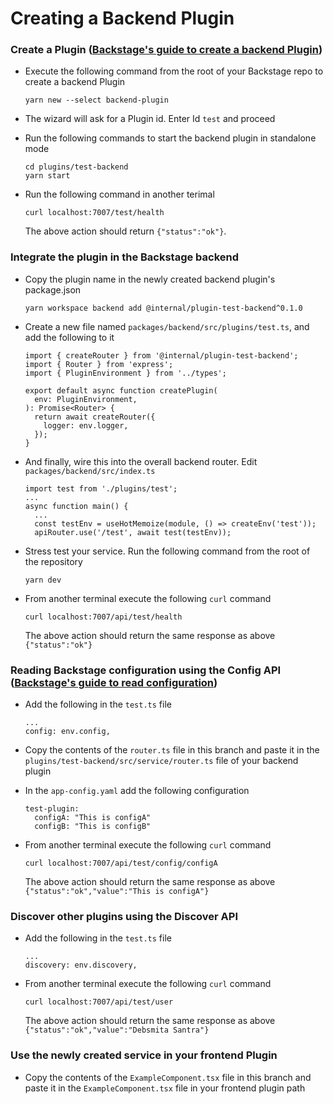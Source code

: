 # Creating a Backend Plugin


### Create a Plugin ([Backstage's guide to create a backend Plugin](https://backstage.io/docs/plugins/backend-plugin))

- Execute the following command from the root of your Backstage repo to create a backend Plugin

  ```
  yarn new --select backend-plugin
  ```

- The wizard will ask for a Plugin id. Enter Id `test` and proceed

- Run the following commands to start the backend plugin in standalone mode

  ```
  cd plugins/test-backend
  yarn start
  ```

- Run the following command in another terimal

  ```
  curl localhost:7007/test/health
  ```

  The above action should return `{"status":"ok"}`.


### Integrate the plugin in the Backstage backend

- Copy the plugin name in the newly created backend plugin's package.json

  ```
  yarn workspace backend add @internal/plugin-test-backend^0.1.0
  ```

- Create a new file named `packages/backend/src/plugins/test.ts`, and add the following to it

  ```tsx title=test.ts
  import { createRouter } from '@internal/plugin-test-backend';
  import { Router } from 'express';
  import { PluginEnvironment } from '../types';

  export default async function createPlugin(
    env: PluginEnvironment,
  ): Promise<Router> {
    return await createRouter({
      logger: env.logger,
    });
  }
  ```

- And finally, wire this into the overall backend router. Edit `packages/backend/src/index.ts`

  ```tsx title=index.ts
  import test from './plugins/test';
  ...
  async function main() {
    ...
    const testEnv = useHotMemoize(module, () => createEnv('test'));
    apiRouter.use('/test', await test(testEnv));
  ```

- Stress test your service. Run the following command from the root of the repository

  ```
  yarn dev
  ```

- From another terminal execute the following `curl` command

  ```
  curl localhost:7007/api/test/health
  ```

  The above action should return the same response as above `{"status":"ok"}`


### Reading Backstage configuration using the Config API ([Backstage's guide to read configuration](https://backstage.io/docs/conf/reading))

- Add the following in the `test.ts` file

  ```
  ...
  config: env.config,
  ```

- Copy the contents of the `router.ts` file in this branch and paste it in the `plugins/test-backend/src/service/router.ts` file of your backend plugin

- In the  `app-config.yaml` add the following configuration

  ```
  test-plugin:
    configA: "This is configA"
    configB: "This is configB"

  ```

- From another terminal execute the following `curl` command

  ```
  curl localhost:7007/api/test/config/configA
  ```

  The above action should return the same response as above `{"status":"ok","value":"This is configA"}`


### Discover other plugins using the Discover API

- Add the following in the `test.ts` file

  ```
  ...
  discovery: env.discovery,
  ```

- From another terminal execute the following `curl` command

  ```
  curl localhost:7007/api/test/user
  ```

  The above action should return the same response as above `{"status":"ok","value":"Debsmita Santra"}`


### Use the newly created service in your frontend Plugin

- Copy the contents of the `ExampleComponent.tsx` file in this branch and paste it in the `ExampleComponent.tsx` file in your frontend plugin path
